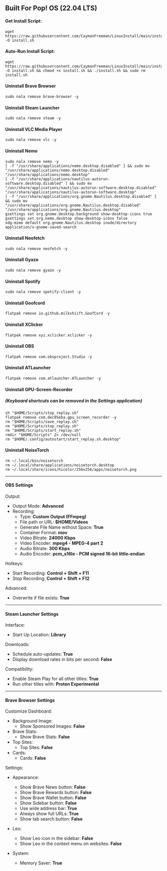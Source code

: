## Built For Pop! OS (22.04 LTS)

#### Get Install Script:
```
wget https://raw.githubusercontent.com/CaymanFreeman/LinuxInstall/main/install.sh -O install.sh
```

#### Auto-Run Install Script:
```
wget https://raw.githubusercontent.com/CaymanFreeman/LinuxInstall/main/install.sh -O install.sh && chmod +x install.sh && ./install.sh && sudo rm install.sh
```

#### Uninstall Brave Browser
```
sudo nala remove brave-browser -y
```

#### Uninstall Steam Launcher
```
sudo nala remove steam -y
```

#### Uninstall VLC Media Player
```
sudo nala remove vlc -y
```

#### Uninstall Nemo
```
sudo nala remove nemo -y
[ -f "/usr/share/applications/nemo.desktop.disabled" ] && sudo mv "/usr/share/applications/nemo.desktop.disabled" "/usr/share/applications/nemo.desktop"
[ -f "/usr/share/applications/nautilus-autorun-software.desktop.disabled" ] && sudo mv "/usr/share/applications/nautilus-autorun-software.desktop.disabled" "/usr/share/applications/nautilus-autorun-software.desktop"
[ -f "/usr/share/applications/org.gnome.Nautilus.desktop.disabled" ] && sudo mv "/usr/share/applications/org.gnome.Nautilus.desktop.disabled" "/usr/share/applications/org.gnome.Nautilus.desktop"
gsettings set org.gnome.desktop.background show-desktop-icons true
gsettings set org.nemo.desktop show-desktop-icons false
xdg-mime default org.gnome.Nautilus.desktop inode/directory application/x-gnome-saved-search
```

#### Uninstall Neofetch
```
sudo nala remove neofetch -y
```

#### Uninstall Gyazo
```
sudo nala remove gyazo -y
```

#### Uninstall Spotify
```
sudo nala remove spotify-client -y
```

#### Uninstall Goofcord
```
flatpak remove io.github.milkshiift.GoofCord -y
```

#### Uninstall XClicker
```
flatpak remove xyz.xclicker.xclicker -y
```

#### Uninstall OBS
```
flatpak remove com.obsproject.Studio -y
```

#### Uninstall ATLauncher
```
flatpak remove com.atlauncher.ATLauncher -y
```

#### Uninstall GPU-Screen-Recorder
##### (Keyboard shortcuts can be removed in the Settings application)
```
sh "$HOME/Scripts/stop_replay.sh"
flatpak remove com.dec05eba.gpu_screen_recorder -y
rm "$HOME/Scripts/save_replay.sh"
rm "$HOME/Scripts/stop_replay.sh"
rm "$HOME/Scripts/start_replay.sh"
rmdir "$HOME/Scripts" 2> /dev/null
rm "$HOME/.config/autostart/start_replay.sh.desktop"
```

#### Uninstall NoiseTorch
```
rm ~/.local/bin/noisetorch
rm ~/.local/share/applications/noisetorch.desktop
rm ~/.local/share/icons/hicolor/256x256/apps/noisetorch.png 
```

---

#### OBS Settings
Output:
- Output Mode: **Advanced**
- Recording:
  - Type: **Custom Output (FFmpeg)**
  - File path or URL: **$HOME/Videos**
  - Generate File Name without Space: **True**
  - Container Format: **mov**
  - Video Bitrate: **24000 Kbps**
  - Video Encoder: **mpeg4 - MPEG-4 part 2**
  - Audio Bitrate: **300 Kbps**
  - Audio Encoder: **pcm_s16le - PCM signed 16-bit little-endian**

Hotkeys:
- Start Recording: **Control + Shift + F11**
- Stop Recording: **Control + Shift + F12**

Advanced:
- Overwrite if file exists: **True**

---

#### Steam Launcher Settings
Interface:
- Start Up Location: **Library**

Downloads:
- Schedule auto-updates: **True**
- Display download rates in bits per second: **False**

Compatibility:
- Enable Steam Play for all other titles: **True**
- Run other titles with: **Proton Experimental**

---

#### Brave Browser Settings
Customize Dashboard:
- Background Image:
  - Show Sponsored Images: **False**
- Brave Stats:
  - Show Brave Stats: **False**
- Top Sites:
  - Top Sites: **False**
- Cards:
  - Cards: **False**

Settings:
- Appearance:
  - Show Brave News button: **False**
  - Show Brave Rewards button: **False**
  - Show Brave Wallet button: **False**
  - Show Sidebar button: **False**
  - Use wide address bar: **True**
  - Always show full URLs: **True**
  - Show tab search button: **False**

  
- Leo:
  - Show Leo icon in the sidebar: **False**
  - Show Leo in the context menu on websites: **False**

  
- System:
  - Memory Saver: **True**
